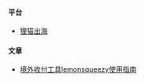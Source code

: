 #### 平台
- [狸猫出海](https://www.limaopay.com/indexCN.html)

#### 文章
- [境外收付工具lemonsqueezy使用指南](https://juejin.cn/post/7218916901593415736)
